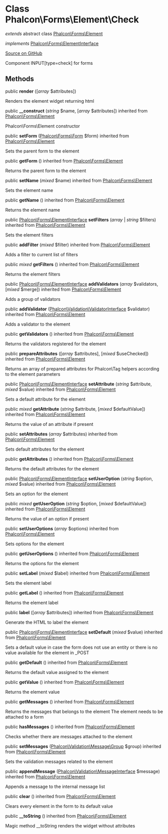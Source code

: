 # Class **Phalcon\\Forms\\Element\\Check**

*extends* abstract class [Phalcon\Forms\Element](/[[language]]/[[version]]/api/Phalcon_Forms_Element)

*implements* [Phalcon\Forms\ElementInterface](/[[language]]/[[version]]/api/Phalcon_Forms_ElementInterface)

<a href="https://github.com/phalcon/cphalcon/blob/master/phalcon/forms/element/check.zep" class="btn btn-default btn-sm">Source on GitHub</a>

Component INPUT[type=check] for forms


## Methods
public  **render** ([*array* $attributes])

Renders the element widget returning html



public  **__construct** (*string* $name, [*array* $attributes]) inherited from [Phalcon\Forms\Element](/[[language]]/[[version]]/api/Phalcon_Forms_Element)

Phalcon\\Forms\\Element constructor



public  **setForm** ([Phalcon\Forms\Form](/[[language]]/[[version]]/api/Phalcon_Forms_Form) $form) inherited from [Phalcon\Forms\Element](/[[language]]/[[version]]/api/Phalcon_Forms_Element)

Sets the parent form to the element



public  **getForm** () inherited from [Phalcon\Forms\Element](/[[language]]/[[version]]/api/Phalcon_Forms_Element)

Returns the parent form to the element



public  **setName** (*mixed* $name) inherited from [Phalcon\Forms\Element](/[[language]]/[[version]]/api/Phalcon_Forms_Element)

Sets the element name



public  **getName** () inherited from [Phalcon\Forms\Element](/[[language]]/[[version]]/api/Phalcon_Forms_Element)

Returns the element name



public [Phalcon\Forms\ElementInterface](/[[language]]/[[version]]/api/Phalcon_Forms_ElementInterface) **setFilters** (*array* | *string* $filters) inherited from [Phalcon\Forms\Element](/[[language]]/[[version]]/api/Phalcon_Forms_Element)

Sets the element filters



public  **addFilter** (*mixed* $filter) inherited from [Phalcon\Forms\Element](/[[language]]/[[version]]/api/Phalcon_Forms_Element)

Adds a filter to current list of filters



public *mixed* **getFilters** () inherited from [Phalcon\Forms\Element](/[[language]]/[[version]]/api/Phalcon_Forms_Element)

Returns the element filters



public [Phalcon\Forms\ElementInterface](/[[language]]/[[version]]/api/Phalcon_Forms_ElementInterface) **addValidators** (*array* $validators, [*mixed* $merge]) inherited from [Phalcon\Forms\Element](/[[language]]/[[version]]/api/Phalcon_Forms_Element)

Adds a group of validators



public  **addValidator** ([Phalcon\Validation\ValidatorInterface](/[[language]]/[[version]]/api/Phalcon_Validation_ValidatorInterface) $validator) inherited from [Phalcon\Forms\Element](/[[language]]/[[version]]/api/Phalcon_Forms_Element)

Adds a validator to the element



public  **getValidators** () inherited from [Phalcon\Forms\Element](/[[language]]/[[version]]/api/Phalcon_Forms_Element)

Returns the validators registered for the element



public  **prepareAttributes** ([*array* $attributes], [*mixed* $useChecked]) inherited from [Phalcon\Forms\Element](/[[language]]/[[version]]/api/Phalcon_Forms_Element)

Returns an array of prepared attributes for Phalcon\\Tag helpers
according to the element parameters



public [Phalcon\Forms\ElementInterface](/[[language]]/[[version]]/api/Phalcon_Forms_ElementInterface) **setAttribute** (*string* $attribute, *mixed* $value) inherited from [Phalcon\Forms\Element](/[[language]]/[[version]]/api/Phalcon_Forms_Element)

Sets a default attribute for the element



public *mixed* **getAttribute** (*string* $attribute, [*mixed* $defaultValue]) inherited from [Phalcon\Forms\Element](/[[language]]/[[version]]/api/Phalcon_Forms_Element)

Returns the value of an attribute if present



public  **setAttributes** (*array* $attributes) inherited from [Phalcon\Forms\Element](/[[language]]/[[version]]/api/Phalcon_Forms_Element)

Sets default attributes for the element



public  **getAttributes** () inherited from [Phalcon\Forms\Element](/[[language]]/[[version]]/api/Phalcon_Forms_Element)

Returns the default attributes for the element



public [Phalcon\Forms\ElementInterface](/[[language]]/[[version]]/api/Phalcon_Forms_ElementInterface) **setUserOption** (*string* $option, *mixed* $value) inherited from [Phalcon\Forms\Element](/[[language]]/[[version]]/api/Phalcon_Forms_Element)

Sets an option for the element



public *mixed* **getUserOption** (*string* $option, [*mixed* $defaultValue]) inherited from [Phalcon\Forms\Element](/[[language]]/[[version]]/api/Phalcon_Forms_Element)

Returns the value of an option if present



public  **setUserOptions** (*array* $options) inherited from [Phalcon\Forms\Element](/[[language]]/[[version]]/api/Phalcon_Forms_Element)

Sets options for the element



public  **getUserOptions** () inherited from [Phalcon\Forms\Element](/[[language]]/[[version]]/api/Phalcon_Forms_Element)

Returns the options for the element



public  **setLabel** (*mixed* $label) inherited from [Phalcon\Forms\Element](/[[language]]/[[version]]/api/Phalcon_Forms_Element)

Sets the element label



public  **getLabel** () inherited from [Phalcon\Forms\Element](/[[language]]/[[version]]/api/Phalcon_Forms_Element)

Returns the element label



public  **label** ([*array* $attributes]) inherited from [Phalcon\Forms\Element](/[[language]]/[[version]]/api/Phalcon_Forms_Element)

Generate the HTML to label the element



public [Phalcon\Forms\ElementInterface](/[[language]]/[[version]]/api/Phalcon_Forms_ElementInterface) **setDefault** (*mixed* $value) inherited from [Phalcon\Forms\Element](/[[language]]/[[version]]/api/Phalcon_Forms_Element)

Sets a default value in case the form does not use an entity
or there is no value available for the element in _POST



public  **getDefault** () inherited from [Phalcon\Forms\Element](/[[language]]/[[version]]/api/Phalcon_Forms_Element)

Returns the default value assigned to the element



public  **getValue** () inherited from [Phalcon\Forms\Element](/[[language]]/[[version]]/api/Phalcon_Forms_Element)

Returns the element value



public  **getMessages** () inherited from [Phalcon\Forms\Element](/[[language]]/[[version]]/api/Phalcon_Forms_Element)

Returns the messages that belongs to the element
The element needs to be attached to a form



public  **hasMessages** () inherited from [Phalcon\Forms\Element](/[[language]]/[[version]]/api/Phalcon_Forms_Element)

Checks whether there are messages attached to the element



public  **setMessages** ([Phalcon\Validation\Message\Group](/[[language]]/[[version]]/api/Phalcon_Validation_Message_Group) $group) inherited from [Phalcon\Forms\Element](/[[language]]/[[version]]/api/Phalcon_Forms_Element)

Sets the validation messages related to the element



public  **appendMessage** ([Phalcon\Validation\MessageInterface](/[[language]]/[[version]]/api/Phalcon_Validation_MessageInterface) $message) inherited from [Phalcon\Forms\Element](/[[language]]/[[version]]/api/Phalcon_Forms_Element)

Appends a message to the internal message list



public  **clear** () inherited from [Phalcon\Forms\Element](/[[language]]/[[version]]/api/Phalcon_Forms_Element)

Clears every element in the form to its default value



public  **__toString** () inherited from [Phalcon\Forms\Element](/[[language]]/[[version]]/api/Phalcon_Forms_Element)

Magic method __toString renders the widget without attributes



